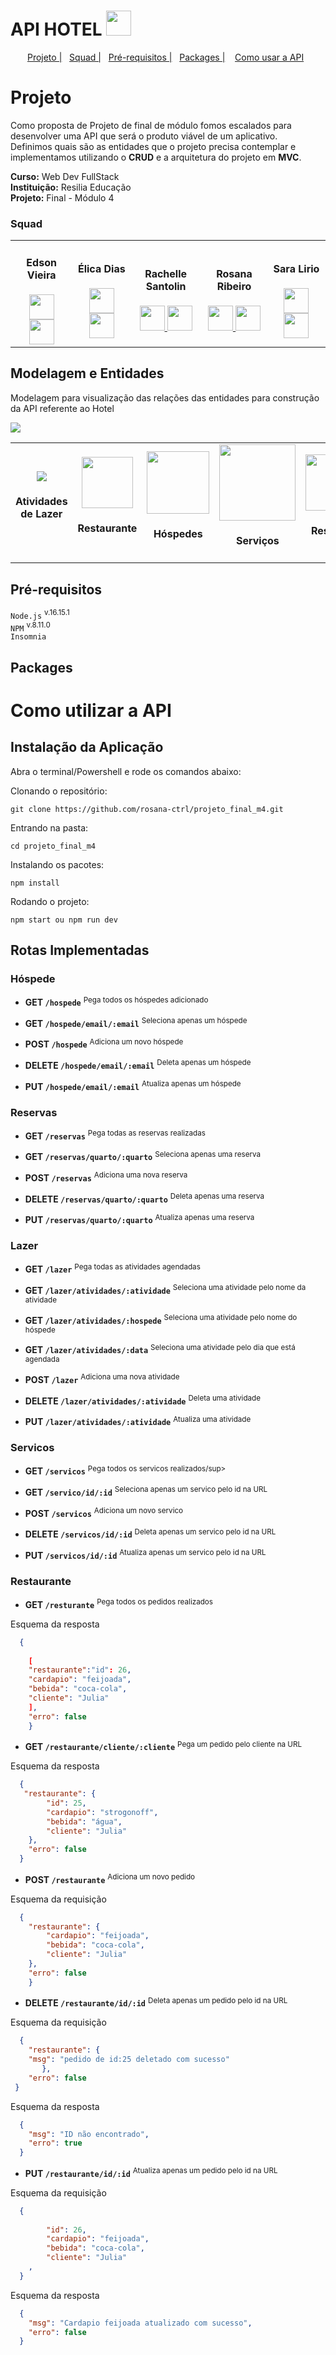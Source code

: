 # API HOTEL <img src="https://o.remove.bg/downloads/e4c6f5c6-bbc7-4789-afc6-7786dee1d7d6/Design_sem_nome__6_-removebg-preview.png"  width="40px;">

<div id="inicio" align=center>
  <a href="#Projeto">Projeto  |</a>&nbsp;&nbsp;
  <a href="###Squad"> Squad  |</a>&nbsp;&nbsp;
  <a href="#linguagens"> Pré-requisitos  |</a>&nbsp;&nbsp;
  <a href="#grupo">Packages  |</a> &nbsp;&nbsp;
     <a href="#contribuir">Como usar a API</a>&nbsp;&nbsp;
</div>

# Projeto


Como proposta de Projeto de final de módulo fomos escalados para desenvolver uma API que será o produto viável de um aplicativo.<br>
Definimos quais são as entidades que o projeto precisa contemplar e implementamos utilizando o **CRUD** e a arquitetura do projeto em **MVC**. 

**Curso:** Web Dev FullStack <br> 
**Instituição:** Resilia Educação <br>
**Projeto:** Final - Módulo 4 <br>



### Squad 

<table>
  <tr>
    <td align="center"  width="180px;"> 
       <h4>Edson Vieira</h4> 
       <a href="https://github.com/Edson-7728">
          <img src="https://o.remove.bg/downloads/ef10834f-8f3c-414e-a2f6-6cd0d363e326/1-removebg-preview.png" width="40px;">
       </a>
       <a href="https://www.linkedin.com/in/edson-vieira7728/">
          <img src="https://o.remove.bg/downloads/1c665c47-cda0-43cc-a314-567a26cb7cb6/2-removebg-preview.png" width="40px;">
       </a>
    </td>   
    <td align="center" width="180px;"> 
      <h4>Élica Dias</h4>
       <a href="https://github.com/elicadv">
          <img src="https://o.remove.bg/downloads/ef10834f-8f3c-414e-a2f6-6cd0d363e326/1-removebg-preview.png" width="40px;">
       </a>
       <a href="https://www.linkedin.com/in/%C3%A9lica-dias-a4989116b/">
          <img src="https://o.remove.bg/downloads/1c665c47-cda0-43cc-a314-567a26cb7cb6/2-removebg-preview.png" width="40px;">
       </a>
    </td>   
    <td align="center" width="180px;">  
      <h4>Rachelle Santolin</h4>
      <a href="https://github.com/rachellesdev">
        <img src="https://o.remove.bg/downloads/ef10834f-8f3c-414e-a2f6-6cd0d363e326/1-removebg-preview.png" width="40px;">
      </a>
      <a href="https://www.linkedin.com/in/rachelle-santolin/">
        <img src="https://o.remove.bg/downloads/1c665c47-cda0-43cc-a314-567a26cb7cb6/2-removebg-preview.png" width="40px;">
      </a>
    </td>   
    <td align="center" width="180px;"> 
        <h4>Rosana Ribeiro</h4>
          <a href="https://github.com/rosana-ctrl">
        <img src="https://o.remove.bg/downloads/ef10834f-8f3c-414e-a2f6-6cd0d363e326/1-removebg-preview.png" width="40px;">
      </a>
      <a href="https://www.linkedin.com/in/rosana-ribeiro-39364a35/">
        <img src="https://o.remove.bg/downloads/1c665c47-cda0-43cc-a314-567a26cb7cb6/2-removebg-preview.png" width="40px;">
      </a>
    </td>
    <td align="center" width="180px;"> 
    <h4>Sara Lirio</h4>
      <a href="https://github.com/Sara-Lirio">
        <img src="https://o.remove.bg/downloads/ef10834f-8f3c-414e-a2f6-6cd0d363e326/1-removebg-preview.png" width="40px;">
      </a>
      <a href="https://www.linkedin.com/in/saralirio/">
        <img src="https://o.remove.bg/downloads/1c665c47-cda0-43cc-a314-567a26cb7cb6/2-removebg-preview.png" width="40px;">
      </a>
    </td>
    </tr>
    </table>

## Modelagem e Entidades


Modelagem para visualização das relações das entidades para construção da API referente ao Hotel

 <img src="https://o.remove.bg/downloads/7878c23e-9675-48be-9cda-43222b4b72be/H%C3%93SPEDES-removebg-preview.png" align="center">
<table>
  <tr>
    <td align="center"  width="180px;"> 
    <img src="https://o.remove.bg/downloads/a5b4e79c-25f6-478a-9fb0-3cff8b62323c/1-removebg-preview.png">
       <h4>Atividades de Lazer</h4> 
    </td>   
    <td align="center" width="180px;"> 
       <img src="https://o.remove.bg/downloads/28af2f54-4994-4050-9403-a042231eaedf/5-removebg-preview.png" width="82px;">
      <h4>Restaurante</h4>
    </td>   
    <td align="center" width="180px;">  
      <img src="https://o.remove.bg/downloads/99bef2c0-95c6-40ea-86ab-fce278025b87/3-removebg-preview.png"  width="100px;">
      <h4>Hóspedes</h4>
    </td>   
    <td align="center" width="180px;"> 
    <img src="https://o.remove.bg/downloads/c186f033-7e13-435f-acb2-24a781f8aeb2/4-removebg-preview.png"  width="122px;">
        <h4>Serviços</h4>
    </td>
    <td align="center" width="180px;"> 
    <img src="https://o.remove.bg/downloads/68d0d2c7-6a42-4778-aa54-f6e8b9bd9be7/2-removebg-preview.png"  width="90px;">
    <h4>Reservas</h4>
    </td>
    </tr>
    </table>

## Pré-requisitos
`Node.js` <sup> v.16.15.1 </sup><br>
`NPM` <sup>v.8.11.0 </sup><br>
`Insomnia`

## Packages


# Como utilizar a API
## Instalação da Aplicação

Abra o terminal/Powershell e rode os comandos abaixo:

Clonando o repositório:
```
git clone https://github.com/rosana-ctrl/projeto_final_m4.git
```

Entrando na pasta:
```
cd projeto_final_m4
```

Instalando os pacotes:
```
npm install
```

Rodando o projeto:
```
npm start ou npm run dev 
```

## Rotas Implementadas

### Hóspede
* __GET `/hospede`__ <sup>Pega todos os hóspedes adicionado</sup>

* __GET `/hospede/email/:email`__ <sup>Seleciona apenas um hóspede</sup>

* __POST `/hospede`__ <sup>Adiciona um novo hóspede</sup>

* __DELETE `/hospede/email/:email`__ <sup>Deleta apenas um hóspede</sup>

* __PUT `/hospede/email/:email`__ <sup>Atualiza apenas um hóspede</sup>

### Reservas
* __GET `/reservas`__ <sup>Pega todas as reservas realizadas</sup>

* __GET `/reservas/quarto/:quarto`__ <sup>Seleciona apenas uma reserva</sup>

* __POST `/reservas`__ <sup>Adiciona uma nova reserva</sup>

* __DELETE `/reservas/quarto/:quarto`__ <sup>Deleta apenas uma reserva</sup>

* __PUT `/reservas/quarto/:quarto`__ <sup>Atualiza apenas uma reserva</sup>


### Lazer
* __GET `/lazer`__ <sup>Pega todas as atividades agendadas</sup>

* __GET `/lazer/atividades/:atividade`__ <sup>Seleciona uma atividade pelo nome da atividade</sup>

* __GET `/lazer/atividades/:hospede`__ <sup>Seleciona uma atividade pelo nome do hóspede</sup>

* __GET `/lazer/atividades/:data`__ <sup>Seleciona uma atividade pelo dia que está agendada</sup>

* __POST `/lazer`__ <sup>Adiciona uma nova atividade</sup>

* __DELETE `/lazer/atividades/:atividade`__ <sup>Deleta uma atividade</sup>

* __PUT `/lazer/atividades/:atividade`__ <sup>Atualiza uma atividade</sup>


### Servicos
* __GET `/servicos`__ <sup>Pega todos os servicos realizados/sup>

* __GET `/servico/id/:id`__ <sup>Seleciona apenas um servico pelo id na URL</sup>

* __POST `/servicos`__ <sup>Adiciona um novo servico</sup>

* __DELETE `/servicos/id/:id`__ <sup>Deleta apenas um servico pelo id na URL</sup>

* __PUT `/servicos/id/:id`__ <sup>Atualiza apenas um servico pelo id na URL</sup>



### Restaurante
* __GET `/resturante`__ <sup>Pega todos os pedidos realizados</sup>

Esquema da resposta
```json
  {
	
	[
	"restaurante":"id": 26,
	"cardapio": "feijoada",
	"bebida": "coca-cola",
	"cliente": "Julia"
	],
	"erro": false
    }
  ```

* __GET `/restaurante/cliente/:cliente`__ <sup>Pega um pedido pelo cliente na URL</sup>

Esquema da resposta

```json
  {
   "restaurante": {
		"id": 25,
		"cardapio": "strogonoff",
		"bebida": "água",
		"cliente": "Julia"
	},
	"erro": false
  } 
  ```

* __POST `/restaurante`__ <sup>Adiciona um novo pedido</sup>

Esquema da requisição

```json
  {
	"restaurante": {
		"cardapio": "feijoada",
		"bebida": "coca-cola",
		"cliente": "Julia"
	},
	"erro": false
	}
   ```

* __DELETE `/restaurante/id/:id`__ <sup>Deleta apenas um pedido pelo id na URL</sup>

Esquema da requisição

```json
  {
	"restaurante": {
	"msg": "pedido de id:25 deletado com sucesso"
	   },
	"erro": false
 }
  ```

Esquema da resposta

```json
  {
	"msg": "ID não encontrado",
	"erro": true
  }
  ```
    
* __PUT `/restaurante/id/:id`__ <sup>Atualiza apenas um pedido pelo id na URL</sup>

Esquema da requisição

```json
  {
	
	    "id": 26,
		"cardapio": "feijoada",
		"bebida": "coca-cola",
		"cliente": "Julia"
	,
  }
  ```

Esquema da resposta

```json
  {
	"msg": "Cardapio feijoada atualizado com sucesso",
	"erro": false
  }
  ```
